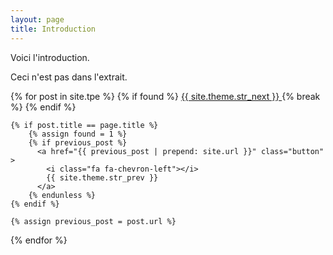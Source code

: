 ```yaml
---
layout: page
title: Introduction
---
```

Voici l'introduction.
<!--more-->
Ceci n'est pas dans l'extrait.


{% for post in site.tpe %}
	{% if found %}
      <a href="{{ post.url | prepend: site.url }}" class="button" >
        {{ site.theme.str_next }} 
        <i class="fa fa-chevron-right"></i>
      </a>
	{% break %}
	{% endif %}

	{% if post.title == page.title %}
		{% assign found = 1 %}
		{% if previous_post %}
          <a href="{{ previous_post | prepend: site.url }}" class="button" >
            <i class="fa fa-chevron-left"></i> 
            {{ site.theme.str_prev }}
          </a>
		{% endunless %}
	{% endif %}
	
	{% assign previous_post = post.url %}
{% endfor %}




